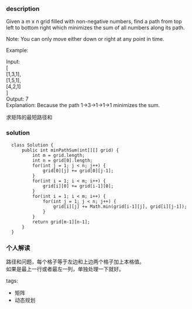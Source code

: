 ### description    
  Given a m x n grid filled with non-negative numbers, find a path from top left to bottom right which minimizes the sum of all numbers along its path.  
    
  Note: You can only move either down or right at any point in time.  
    
  Example:  
    
  Input:  
  [  
    [1,3,1],  
    [1,5,1],  
    [4,2,1]  
  ]  
  Output: 7  
  Explanation: Because the path 1→3→1→1→1 minimizes the sum.  
    
  求矩阵的最短路径和  
### solution    
```    
  class Solution {  
      public int minPathSum(int[][] grid) {  
          int m = grid.length;  
          int n = grid[0].length;  
          for(int j = 1; j < n; j++) {  
              grid[0][j] += grid[0][j-1];  
          }  
          for(int i = 1; i < m; i++) {  
              grid[i][0] += grid[i-1][0];  
          }  
          for(int i = 1; i < m; i++) {  
              for(int j = 1; j < n; j++) {  
                  grid[i][j] += Math.min(grid[i-1][j], grid[i][j-1]);  
              }  
          }  
          return grid[m-1][n-1];  
      }  
  }  
```    
    
### 个人解读    
  路径和问题，每个格子等于左边和上边两个格子加上本格值。  
  如果是最上一行或者最左一列，单独处理一下就好。  
    
tags:    
  -  矩阵  
  -  动态规划  
